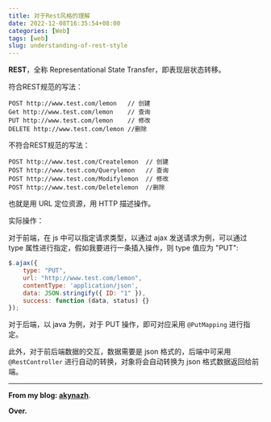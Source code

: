 ```yaml
---
title: 对于Rest风格的理解
date: 2022-12-08T16:35:54+08:00
categories: [Web]
tags: [web]
slug: understanding-of-rest-style
---
```


**REST**，全称 Representational State Transfer，即表现层状态转移。

符合REST规范的写法：

```
POST http://www.test.com/lemon   // 创建
Get http://www.test.com/lemon    // 查询
PUT http://www.test.com/lemon    // 修改
DELETE http://www.test.com/lemon //删除
```

不符合REST规范的写法：

```
POST http://www.test.com/Createlemon  // 创建
POST http://www.test.com/Querylemon   // 查询
POST http://www.test.com/Modifylemon  // 修改
POST http://www.test.com/Deletelemon  //删除
```

也就是用 URL 定位资源，用 HTTP 描述操作。

实际操作：

对于前端，在 js 中可以指定请求类型，以通过 ajax 发送请求为例，可以通过 type 属性进行指定，假如我要进行一条插入操作，则 type 值应为 "PUT":

```js
$.ajax({
    type: "PUT",
    url: "http://www.test.com/lemon",
    contentType: 'application/json',
    data: JSON.stringify({ ID: "1" }),
    success: function (data, status) {}
});
```

对于后端，以 java 为例，对于 PUT 操作，即可对应采用 `@PutMapping` 进行指定。

此外，对于前后端数据的交互，数据需要是 json 格式的，后端中可采用 `@RestController` 进行自动的转换，对象将会自动转换为 json 格式数据返回给前端。

---

**From my blog: [akynazh](https://akynazh.site)**.

**Over.**